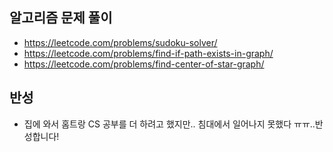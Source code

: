 ## 알고리즘 문제 풀이
- https://leetcode.com/problems/sudoku-solver/
- https://leetcode.com/problems/find-if-path-exists-in-graph/
- https://leetcode.com/problems/find-center-of-star-graph/

## 반성
- 집에 와서 홈트랑 CS 공부를 더 하려고 했지만.. 침대에서 일어나지 못했다 ㅠㅠ..반성합니다!
